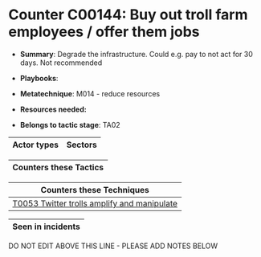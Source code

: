 # Counter C00144: Buy out troll farm employees / offer them jobs

* **Summary**: Degrade the infrastructure. Could e.g. pay to not act for 30 days.  Not recommended

* **Playbooks**: 

* **Metatechnique**: M014 - reduce resources

* **Resources needed:** 

* **Belongs to tactic stage**: TA02


| Actor types | Sectors |
| ----------- | ------- |



| Counters these Tactics |
| ---------------------- |



| Counters these Techniques |
| ------------------------- |
| [T0053 Twitter trolls amplify and manipulate](../generated_pages/techniques/T0053.md) |



| Seen in incidents |
| ----------------- |


DO NOT EDIT ABOVE THIS LINE - PLEASE ADD NOTES BELOW